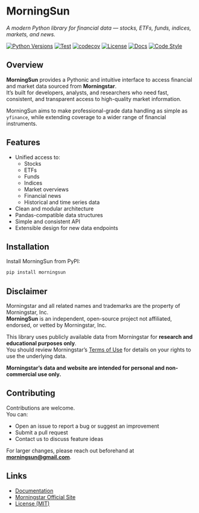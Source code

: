 # MorningSun

*A modern Python library for financial data — stocks, ETFs, funds, indices, markets, and news.*

<!-- [![PyPI](https://img.shields.io/pypi/v/morningsun.svg)](https://pypi.org/project/morningsun/) -->
[![Python Versions](https://img.shields.io/pypi/pyversions/morningsun.svg)](https://pypi.org/project/morningsun/)
[![Test](https://github.com/ThomasPiton/MorningSun/actions/workflows/tests.yml/badge.svg)](https://github.com/ThomasPiton/MorningSun/actions)
[![codecov](https://codecov.io/gh/ThomasPiton/MorningSun/branch/main/graph/badge.svg)](https://codecov.io/gh/ThomasPiton/MorningSun)
[![License](https://img.shields.io/badge/license-MIT-green.svg)](https://github.com/ThomasPiton/MorningSun/blob/main/LICENSE)
[![Docs](https://img.shields.io/badge/docs-online-brightgreen.svg)](https://ThomasPiton.github.io/MorningSun/)
[![Code Style](https://img.shields.io/badge/code%20style-black-000000.svg)](https://github.com/psf/black)

## Overview

**MorningSun** provides a Pythonic and intuitive interface to access financial and market data sourced from **Morningstar**.  
It’s built for developers, analysts, and researchers who need fast, consistent, and transparent access to high-quality market information.

MorningSun aims to make professional-grade data handling as simple as `yfinance`, while extending coverage to a wider range of financial instruments.

## Features

- Unified access to:
  - Stocks  
  - ETFs  
  - Funds  
  - Indices  
  - Market overviews  
  - Financial news  
  - Historical and time series data  
- Clean and modular architecture  
- Pandas-compatible data structures  
- Simple and consistent API  
- Extensible design for new data endpoints  

## Installation

Install MorningSun from PyPI:

```bash
pip install morningsun
```

## Disclaimer  
 
Morningstar and all related names and trademarks are the property of Morningstar, Inc.  
**MorningSun** is an independent, open-source project not affiliated, endorsed, or vetted by Morningstar, Inc.  

This library uses publicly available data from Morningstar for **research and educational purposes only**.  
You should review Morningstar’s [Terms of Use](https://www.morningstar.com/company/terms-of-use) for details on your rights to use the underlying data.  
 
**Morningstar’s data and website are intended for personal and non-commercial use only.**


</div>

## Contributing

Contributions are welcome.  
You can:
- Open an issue to report a bug or suggest an improvement  
- Submit a pull request  
- Contact us to discuss feature ideas  

For larger changes, please reach out beforehand at **morningsun@gmail.com**.

## Links

- [Documentation](https://ThomasPiton.github.io/MorningSun/)  
- [Morningstar Official Site](https://www.morningstar.com/)  
- [License (MIT)](https://github.com/ThomasPiton/MorningSun/blob/main/LICENSE)

